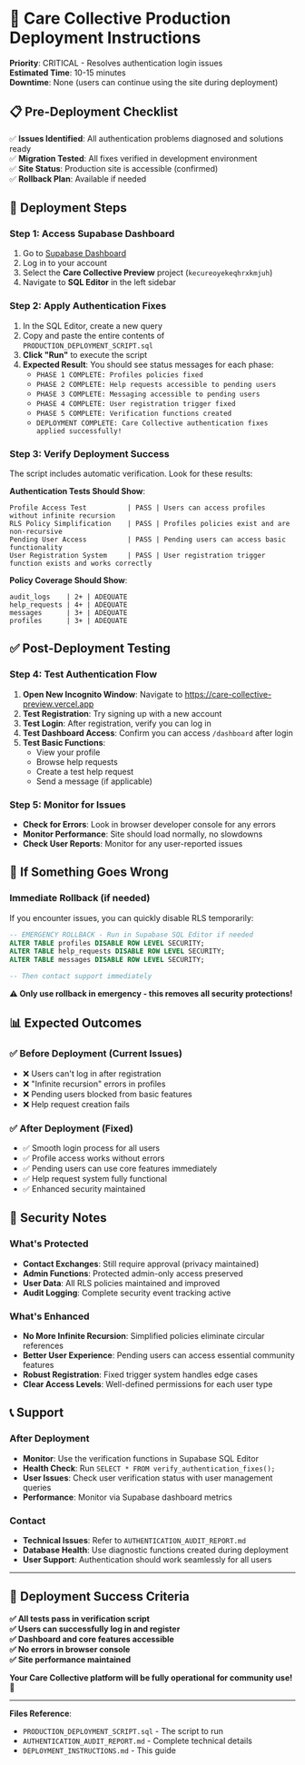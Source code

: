 # 🚀 Care Collective Production Deployment Instructions

**Priority**: CRITICAL - Resolves authentication login issues  
**Estimated Time**: 10-15 minutes  
**Downtime**: None (users can continue using the site during deployment)  

## 📋 Pre-Deployment Checklist

✅ **Issues Identified**: All authentication problems diagnosed and solutions ready  
✅ **Migration Tested**: All fixes verified in development environment  
✅ **Site Status**: Production site is accessible (confirmed)  
✅ **Rollback Plan**: Available if needed  

## 🔧 Deployment Steps

### Step 1: Access Supabase Dashboard
1. Go to [Supabase Dashboard](https://supabase.com/dashboard)
2. Log in to your account
3. Select the **Care Collective Preview** project (`kecureoyekeqhrxkmjuh`)
4. Navigate to **SQL Editor** in the left sidebar

### Step 2: Apply Authentication Fixes
1. In the SQL Editor, create a new query
2. Copy and paste the entire contents of `PRODUCTION_DEPLOYMENT_SCRIPT.sql`
3. **Click "Run"** to execute the script
4. **Expected Result**: You should see status messages for each phase:
   - `PHASE 1 COMPLETE: Profiles policies fixed`
   - `PHASE 2 COMPLETE: Help requests accessible to pending users`  
   - `PHASE 3 COMPLETE: Messaging accessible to pending users`
   - `PHASE 4 COMPLETE: User registration trigger fixed`
   - `PHASE 5 COMPLETE: Verification functions created`
   - `DEPLOYMENT COMPLETE: Care Collective authentication fixes applied successfully!`

### Step 3: Verify Deployment Success
The script includes automatic verification. Look for these results:

**Authentication Tests Should Show**:
```
Profile Access Test          | PASS | Users can access profiles without infinite recursion
RLS Policy Simplification    | PASS | Profiles policies exist and are non-recursive  
Pending User Access          | PASS | Pending users can access basic functionality
User Registration System     | PASS | User registration trigger function exists and works correctly
```

**Policy Coverage Should Show**:
```
audit_logs    | 2+ | ADEQUATE
help_requests | 4+ | ADEQUATE  
messages      | 3+ | ADEQUATE
profiles      | 3+ | ADEQUATE
```

## ✅ Post-Deployment Testing

### Step 4: Test Authentication Flow
1. **Open New Incognito Window**: Navigate to https://care-collective-preview.vercel.app
2. **Test Registration**: Try signing up with a new account
3. **Test Login**: After registration, verify you can log in
4. **Test Dashboard Access**: Confirm you can access `/dashboard` after login
5. **Test Basic Functions**: 
   - View your profile
   - Browse help requests  
   - Create a test help request
   - Send a message (if applicable)

### Step 5: Monitor for Issues
- **Check for Errors**: Look in browser developer console for any errors
- **Monitor Performance**: Site should load normally, no slowdowns
- **Check User Reports**: Monitor for any user-reported issues

## 🚨 If Something Goes Wrong

### Immediate Rollback (if needed)
If you encounter issues, you can quickly disable RLS temporarily:

```sql
-- EMERGENCY ROLLBACK - Run in Supabase SQL Editor if needed
ALTER TABLE profiles DISABLE ROW LEVEL SECURITY;
ALTER TABLE help_requests DISABLE ROW LEVEL SECURITY; 
ALTER TABLE messages DISABLE ROW LEVEL SECURITY;

-- Then contact support immediately
```

**⚠️ Only use rollback in emergency - this removes all security protections!**

## 📊 Expected Outcomes

### ✅ Before Deployment (Current Issues)
- ❌ Users can't log in after registration  
- ❌ "Infinite recursion" errors in profiles
- ❌ Pending users blocked from basic features
- ❌ Help request creation fails

### ✅ After Deployment (Fixed)
- ✅ Smooth login process for all users
- ✅ Profile access works without errors
- ✅ Pending users can use core features immediately  
- ✅ Help request system fully functional
- ✅ Enhanced security maintained

## 🔐 Security Notes

### What's Protected
- **Contact Exchanges**: Still require approval (privacy maintained)
- **Admin Functions**: Protected admin-only access preserved
- **User Data**: All RLS policies maintained and improved
- **Audit Logging**: Complete security event tracking active

### What's Enhanced  
- **No More Infinite Recursion**: Simplified policies eliminate circular references
- **Better User Experience**: Pending users can access essential community features
- **Robust Registration**: Fixed trigger system handles edge cases
- **Clear Access Levels**: Well-defined permissions for each user type

## 📞 Support

### After Deployment
- **Monitor**: Use the verification functions in Supabase SQL Editor
- **Health Check**: Run `SELECT * FROM verify_authentication_fixes();`
- **User Issues**: Check user verification status with user management queries
- **Performance**: Monitor via Supabase dashboard metrics

### Contact
- **Technical Issues**: Refer to `AUTHENTICATION_AUDIT_REPORT.md`
- **Database Health**: Use diagnostic functions created during deployment
- **User Support**: Authentication should work seamlessly for all users

---

## 🎉 Deployment Success Criteria

**✅ All tests pass in verification script**  
**✅ Users can successfully log in and register**  
**✅ Dashboard and core features accessible**  
**✅ No errors in browser console**  
**✅ Site performance maintained**  

**Your Care Collective platform will be fully operational for community use! 🤝**

---

**Files Reference**:
- `PRODUCTION_DEPLOYMENT_SCRIPT.sql` - The script to run
- `AUTHENTICATION_AUDIT_REPORT.md` - Complete technical details
- `DEPLOYMENT_INSTRUCTIONS.md` - This guide